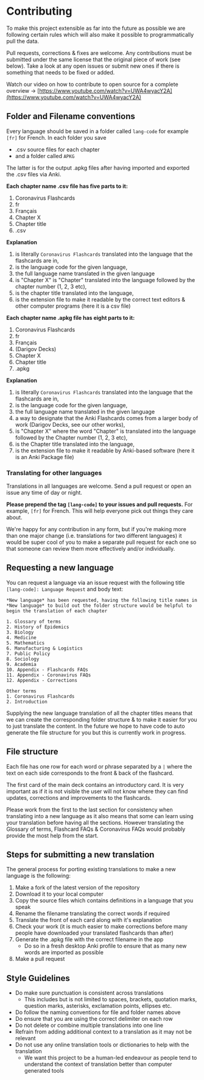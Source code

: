# Contributing
To make this project extensible as far into the future as possible we are following certain rules which will also make it possible to programmatically pull the data.

Pull requests, corrections & fixes are welcome. Any contributions must be submitted under the same license that the original piece of work (see below). Take a look at any open issues or submit new ones if there is something that needs to be fixed or added.

Watch our video on how to contribute to open source for a complete overview -> [https://www.youtube.com/watch?v=UWA4wyacY2A](https://www.youtube.com/watch?v=UWA4wyacY2A)

## Folder and Filename conventions
Every language should be saved in a folder called `lang-code` for example `[fr]` for French. In each folder you save
- .csv source files for each chapter
- and a folder called `APKG`

The latter is for the output .apkg files after having imported and exported the .csv files via Anki.

**Each chapter name .csv file has five parts to it:**
1. Coronavirus Flashcards
2. fr
3. Français
4. Chapter X
5. Chapter title
6. .csv

**Explanation**
1. is literally `Coronavirus Flashcards` translated into the language that the flashcards are in,
2. is the language code for the given language,
3. the full language name translated in the given language
4. is "Chapter X" is "Chapter" translated into the language followed by the chapter number (1, 2, 3 etc),
5. is the chapter title translated into the language,
6. is the extension file to make it readable by the correct text editors & other computer programs (here it is a csv file)

**Each chapter name .apkg file has eight parts to it:**
1. Coronavirus Flashcards
2. fr
3. Français
4. (Darigov Decks)
5. Chapter X
6. Chapter title
7. .apkg

**Explanation**
1. is literally `Coronavirus Flashcards` translated into the language that the flashcards are in,
2. is the language code for the given language,
3. the full language name translated in the given language
4. a way to designate that the Anki Flashcards comes from a larger body of work (Darigov Decks, see our other works),
5. is "Chapter X" where the word "Chapter" is translated into the language followed by the Chapter number (1, 2, 3 etc),
6. is the Chapter title translated into the language,
7. is the extension file to make it readable by Anki-based software (here it is an Anki Package file)


### Translating for other languages
Translations in all languages are welcome. Send a pull request or open an issue any time of day or night.

**Please prepend the tag `[lang-code]` to your issues and pull requests.** For example, `[fr]` for French. This will help everyone pick out things they care about.

We're happy for any contribution in any form, but if you're making more than one major change (i.e. translations for two different languages) it would be super cool of you to make a separate pull request for each one so that someone can review them more effectively and/or individually.

## Requesting a new language
You can request a language via an issue request with the following title `[lang-code]: Language Request` and body text:

```
*New language* has been requested, having the following title names in *New language* to build out the folder structure would be helpful to begin the translation of each chapter

1. Glossary of terms
2. History of Epidemics
3. Biology
4. Medicine
5. Mathematics
6. Manufacturing & Logistics
7. Public Policy
8. Sociology
9. Academia
10. Appendix - Flashcards FAQs
11. Appendix - Coronavirus FAQs
12. Appendix - Corrections

Other terms
1. Coronavirus Flashcards
2. Introduction
```

Supplying the new language translation of all the chapter titles means that we can create the corresponding folder structure & to make it easier for you to just translate the content. In the future we hope to have code to auto generate the file structure for you but this is currently work in progress.

## File structure
Each file has one row for each word or phrase separated by a `|` where the text on each side corresponds to the front & back of the flashcard.

The first card of the main deck contains an introductory card. It is very important as if it is not visible the user will not know where they can find updates, corrections and improvements to the flashcards.

Please work from the first to the last section for consistency when translating into a new language as it also means that some can learn using your translation before having all the sections. However translating the Glossary of terms, Flashcard FAQs & Coronavirus FAQs would probably provide the most help from the start.

## Steps for submitting a new translation
The general process for porting existing translations to make a new language is the following:
1. Make a fork of the latest version of the repository
2. Download it to your local computer
3. Copy the source files which contains definitions in a language that you speak
4. Rename the filename translating the correct words if required
5. Translate the front of each card along with it's explanation
6. Check your work (it is much easier to make corrections before many people have downloaded your translated flashcards than after)
7. Generate the .apkg file with the correct filename in the app
    - Do so in a fresh desktop Anki profile to ensure that as many new words are imported as possible
8. Make a pull request

## Style Guidelines
- Do make sure punctuation is consistent across translations
    - This includes but is not limited to spaces, brackets, quotation marks, question marks, asterisks, exclamation points, ellipses etc.
- Do follow the naming conventions for file and folder names above
- Do ensure that you are using the correct delimiter on each row
- Do not delete or combine multiple translations into one line
- Refrain from adding additional context to a translation as it may not be relevant
- Do not use any online translation tools or dictionaries to help with the translation
    - We want this project to be a human-led endeavour as people tend to understand the context of translation better than computer generated tools
